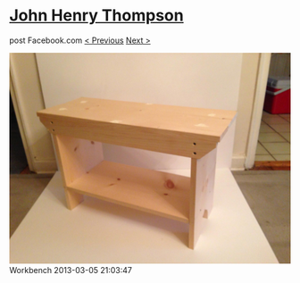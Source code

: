 # [John Henry Thompson](../README.md)
post Facebook.com
[< Previous](2013-03-09-8.md) [Next >](2013-03-05-2.md)

[![](../media/2013-03-05/Workbench.jpg)](../README.md)
Workbench
2013-03-05 21:03:47